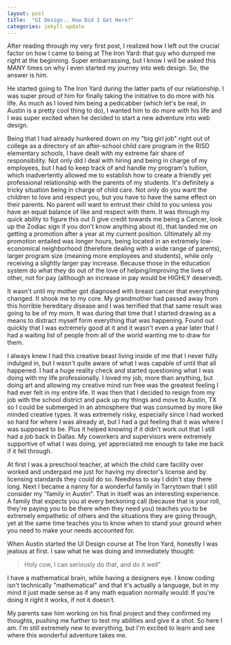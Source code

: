 ```yaml
---
layout: post
title:  "UI Design.. How Did I Get Here?"
categories: jekyll update
---
```


After reading through my very first post, I realized how I left out the crucial factor on how I came to being at The Iron Yard: that guy who dumped me right at the beginning. Super embarrassing, but I know I will be asked this MANY times on why I even started my journey into web design. So, the answer is him. 

He started going to The Iron Yard during the latter parts of our relationship. I was super proud of him for finally taking the initiative to do more with his life. As much as I loved him being a pedicabber (which let's be real, in Austin is a pretty cool thing to do), I wanted him to do more with his life and I was super excited when he decided to start a new adventure into web design.

Being that I had already hunkered down on my "big girl job" right out of college as a directory of an after-school child care program in the RISD elementary schools, I have dealt with my extreme fair share of responsibility. Not only did I deal with hiring and being in charge of my employees, but I had to keep track of and handle my program's tuition, which inadvertently allowed me to establish how to create a friendly yet professional relationship with the parents of my students. It's definitely a tricky situation being in charge of child care. Not only do you want the children to love and respect you, but you have to have the same effect on their parents. No parent will want to entrust their child to you unless you have an equal balance of like and respect with them. It was through my quick ability to figure this out (I give credit towards me being a Cancer, look up the Zodiac sign if you don't know anything about it), that landed me on getting a promotion after a year at my current position. Ultimately all my promotion entailed was longer hours, being located in an extremely low-economical neighborhood (therefore dealing with a wide range of parents), larger program size (meaning more employees and students), while only receiving a slightly larger pay increase. Because those in the education system do what they do out of the love of helping/improving the lives of other, not for pay (although an increase in pay would be HIGHLY deserved).

It wasn't until my mother got diagnosed with breast cancer that everything changed. It shook me to my core. My grandmother had passed away from this horrible hereditary disease and I was terrified that that same result was going to be of my mom. It was during that time that I started drawing as a means to distract myself form everything that was happening. Found out quickly that I was extremely good at it and it wasn't even a year later that I had a waiting list of people from all of the world wanting me to draw for them. 

I always knew I had this creative beast living inside of me that I never fully indulged in, but I wasn't quite aware of what I was capable of until that all happened. I had a huge reality check and started questioning what I was doing with my life professionally. I loved my job, more than anything, but doing art and allowing my creative mind run free was the greatest feeling I had ever felt in my entire life. It was then that I decided to resign from my job with the school district and pack up my things and move to Austin, TX so I could be submerged in an atmosphere that was consumed by more like minded creative types. It was extremely risky, especially since I had worked so hard for where I was already at, but I had a gut feeling that it was where I was supposed to be. Plus it helped knowing if it didn't work out that I still had a job back in Dallas. My coworkers and supervisors were extremely supportive of what I was doing, yet appreciated me enough to take me back if it fell through.

At first I was a preschool teacher, at which the child care facility over worked and underpaid me just for having my director's license and by licensing standards they could do so. Needless to say I didn't stay there long. Next I became a nanny for a wonderful family in Tarrytown that I still consider my "family in Austin". That in itself was an interesting experience. A family that expects you at every beckoning call (because that is your roll, they're paying you to be there when they need you) teaches you to be extremely empathetic of others and the situations they are going through, yet at the same time teaches you to know when to stand your ground when you need to make your needs accounted for. 

When Austin started the UI Design course at The Iron Yard, honestly I was jealous at first. I saw what he was doing and immediately thought:

>Holy cow, I can seriously do that, and do it well"

I have a mathematical brain, while having a designers eye. I know coding isn't technically "mathematical" and that it's actually a language, but in my mind it just made sense as if any math equation normally would: If you're doing it right it works, if not it doesn't. 

My parents saw him working on his final project and they confirmed my thoughts, pushing me further to test my abilities and give it a shot. So here I am. I'm still extremely new to everything, but I'm excited to learn and see where this wonderful adventure takes me. 